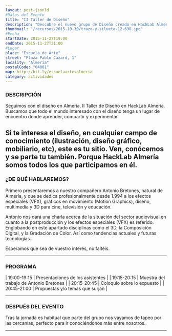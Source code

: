 ```yaml
---
layout: post-jsonld
#Datos del Evento
title: "II Taller de Diseño"
description: "Descubre el nuevo grupo de Diseño creado en HackLab Almería"
thumbnail: "/recursos/2015-10-30/trazo-y-silueta-12-638.jpg"
#Fecha
startDate: 2015-11-27T19:00
endDate: 2015-11-27T21:00
#Lugar
place: "Escuela de Arte"
street: "Plaza Pablo Cazard, 1"
locality: "Almería"
postalCode: "04001"
map: http://bit.ly/escuelaartesalmeria
category: actividades
---
```


### DESCRIPCIÓN

Seguimos con el diseño en Almería, II Taller de Diseño en HackLab Almería. Buscamos que todo el mundo 
interesado con el diseño tenga un lugar de encuentro donde aprender, compartir y experimentar.

Si te interesa el diseño, en cualquier campo de conocimiento (ilustración, diseño gráfico,
mobiliario, etc), este es tu sitio. Ven, conócemos y se parte tu también. Porque HackLab Almería
somos todos los que participamos en él.
---

### ¿DE QUÉ HABLAREMOS?

Primero presentaremos a nuestro compañero Antonio Bretones, natural de Almería, y que se dedica 
profesionalmente desde 1.994 a los efectos especiales (VFX), gráficos en movimiento (Motion Graphics), 
diseño, multimedia y 3D para cine, televisión y educación.

Antonio nos dará una charla acerca de la situación del sector audiovisual en cuanto a la postproducción 
y los efectos especiales (VFX) es referido. Englobando en este apartado disciplinas como el 3D, la 
Composición Digital, y la Gradación de Color. Así como tendencias actuales y futuras tecnologías.

Esperamos que sea de vuestro interés, no faltéis.

---


### PROGRAMA


| 19:00-19:15   | Presentaciones de los asistentes  |
| 19:15-20:15   | Muestra del trabajo de Antonio Bretones |
| 20:15-20:45 	| Coloquio sobre lo expuesto |
| 20:45-21:00 	| Propuestas y/o temas que surjan |

---



### DESPUÉS DEL EVENTO

Tras la jornada es habitual que parte del grupo nos vayamos de tapeo por las cercanías, perfecto para ir conociéndonos más entre nosotros.

---

